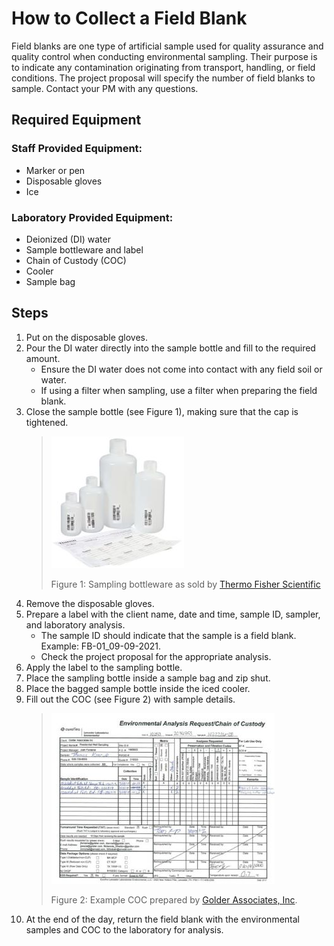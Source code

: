 [//]: # (Audience: entry level environmental staff conducting field sampling. They will be familiar with how to conduct sampling, the purpose of sampling, and laboratory standards like COCs. This is designed to be a general guide--specifics that may vary depending on the company, project, or laboratory are not detailed. Instead, this guide is intended to follow general industry practices.)
 # How to Collect a Field Blank
 Field blanks are one type of artificial sample used for quality assurance and quality control when conducting environmental sampling. Their purpose is to indicate any contamination originating from transport, handling, or field conditions. The project proposal will specify the number of field blanks to sample. Contact your PM with any questions.
 ## Required Equipment
### Staff Provided Equipment:
 - Marker or pen
- Disposable gloves
- Ice

### Laboratory Provided Equipment:
- Deionized (DI) water 
- Sample bottleware and label
- Chain of Custody (COC)
- Cooler
- Sample bag

## Steps
1. Put on the disposable gloves.
2. Pour the DI water directly into the sample bottle and fill to the required amount. 
    * Ensure the DI water does not come into contact with any field soil or water.
    * If using a filter when sampling, use a filter when preparing the field blank.
3. Close the sample bottle (see Figure 1), making sure that the cap is tightened.
    > ![Bottleware](bottleware.jpg)
    > 
    > Figure 1: Sampling bottleware as sold by [Thermo Fisher Scientific](https://www.thermofisher.com/order/catalog/product/N319-0125#/N319-0125)
4. Remove the disposable gloves.
5. Prepare a label with the client name, date and time, sample ID, sampler, and laboratory analysis.
    * The sample ID should indicate that the sample is a field blank. Example: FB-01_09-09-2021.
    * Check the project proposal for the appropriate analysis.
6. Apply the label to the sampling bottle.
7. Place the sampling bottle inside a sample bag and zip shut.
8. Place the bagged sample bottle inside the iced cooler.
9. Fill out the COC (see Figure 2) with sample details.
    > ![COC](chain.jpg)
    > 
    > Figure 2: Example COC prepared by [Golder Associates, Inc](https://www4.des.state.nh.us/IISProxy/IISProxy.dll?ContentId=4771881).
10. At the end of the day, return the field blank with the environmental samples and COC to the laboratory for analysis.
